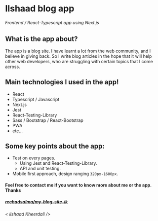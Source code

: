# Ilshaad blog app

###### Frontend / React-Typescript app using Next.js

## What is the app about?

The app is a blog site. I have learnt a lot from the web community, and I believe in giving back. So I write blog articles in the hope that it will help other web developers, who are struggling with certain topics that I come across.

## Main technologies I used in the app!

- React
- Typescript / Javascript
- Next.js
- Jest
- React-Testing-Library
- Sass / Bootstrap / React-Bootstrap
- PWA
- etc...

## Some key points about the app:

- Test on every pages.
  - Using Jest and React-Testing-Library.
  - API and unit testing.
- Mobile first approach, design ranging `320px-1600px`.

#### Feel free to contact me if you want to know more about me or the app. Thanks

##### [rechadsalma/my-blog-site-ik](https://github.com/RechadSalma/my-blog-site-ik)

_< ilshaad Kheerdali \/>_
